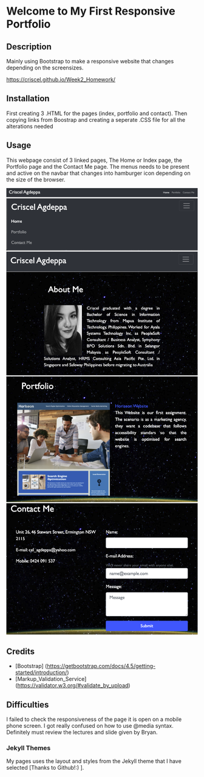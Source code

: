 # Welcome to My First Responsive Portfolio

## Description
Mainly using Bootstrap to make a responsive website that changes depending on the screensizes.

https://criscel.github.io/Week2_Homework/


## Installation

First creating 3 .HTML for the pages (index, portfolio and contact). Then copying links from Boostrap and creating a seperate .CSS file for all the alterations needed

## Usage

This webpage consist of 3 linked pages, The Home or Index page, the Portfolio page and the Contact Me page.
The menus needs to be present and active on the navbar that changes into hamburger icon depending on the size of the browser.

![768px_Above_NavBar](Assets/images/max_navbar.png)
![Small_NavBar](Assets/images/minimized_navbar.png)
![About Me](Assets/images/About_Me.png)
![Portfolio](Assets/images/Portfolio.png)
![Contact_Me](Assets/images/contact_me.png)

## Credits

 - [Bootstrap] (https://getbootstrap.com/docs/4.5/getting-started/introduction/)
 - [Markup_Validation_Service] (https://validator.w3.org/#validate_by_upload)

## Difficulties

I failed to check the responsiveness of the page it is open on a mobile phone screen. I got really confused on how to use @media syntax.  Definitely must review the lectures and slide given by Bryan. 

### Jekyll Themes

My pages uses the layout and styles from the Jekyll theme that I have selected [Thanks to Github!:) ].

